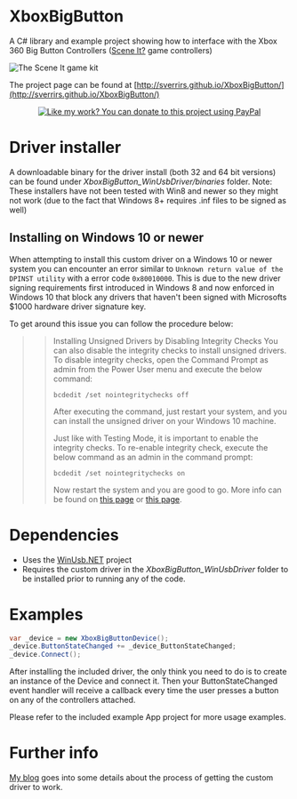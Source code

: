 # XboxBigButton
A C# library and example project showing how to interface with the Xbox 360 Big Button Controllers ([Scene It?](https://en.wikipedia.org/wiki/Scene_It%3F) game controllers)

![The Scene It game kit](http://1.bp.blogspot.com/-lRn76FpzitM/Vh1W2TxJ7mI/AAAAAAAABaw/LVQ4r_PY4ZI/s1600/02.jpg "The Scene It game kit")

The project page can be found at [http://sverrirs.github.io/XboxBigButton/](http://sverrirs.github.io/XboxBigButton/)

<p align="center">
  <a href="https://www.paypal.me/sverrirs/1.5" target="_blank"><img border="0" src="https://www.paypalobjects.com/en_US/i/btn/x-click-but21.gif" alt="Like my work? You can donate to this project using PayPal" title="Like my work? You can donate to this project using PayPal"></a>
</p>

# Driver installer
A downloadable binary for the driver install (both 32 and 64 bit versions) can be found under *XboxBigButton_WinUsbDriver/binaries* folder. 
Note: These installers have not been tested with Win8 and newer so they might not work (due to the fact that Windows 8+ requires .inf files to be signed as well)

## Installing on Windows 10 or newer
When attempting to install this custom driver on a Windows 10 or newer system you can encounter an error similar to `Unknown return value of the DPINST utility` with a error code `0x80010000`. This is due to the new driver signing requirements first introduced in Windows 8 and now enforced in Windows 10 that block any drivers that haven't been signed with Microsofts $1000 hardware driver signature key.

To get around this issue you can follow the procedure below:

>> Installing Unsigned Drivers by Disabling Integrity Checks
>> You can also disable the integrity checks to install unsigned drivers. To disable integrity checks, open the Command Prompt as admin from the Power User menu and execute the below command:
>> 
>> `bcdedit /set nointegritychecks off`
>> 
>> After executing the command, just restart your system, and you can install the unsigned driver on your Windows 10 machine.
>> 
>> Just like with Testing Mode, it is important to enable the integrity checks. To re-enable integrity check, execute the below command as an admin in the command prompt:
>> 
>> `bcdedit /set nointegritychecks on`
>> 
>> Now restart the system and you are good to go.
More info can be found on [this page](https://www.maketecheasier.com/install-unsigned-drivers-windows10/) or [this page](http://forum.flirc.tv/index.php?/topic/141-windows-8/&tab=comments#comment-1117).

# Dependencies
* Uses the [WinUsb.NET](https://github.com/madwizard-thomas/winusbnet/) project 
* Requires the custom driver in the *XboxBigButton_WinUsbDriver* folder to be installed prior to running any of the code.

# Examples
```csharp
var _device = new XboxBigButtonDevice();
_device.ButtonStateChanged += _device_ButtonStateChanged;
_device.Connect();
```

After installing the included driver, the only think you need to do is to create an instance of the Device and connect it. Then your ButtonStateChanged event handler will receive a callback every time the user presses a button on any of the controllers attached.

Please refer to the included example App project for more usage examples.

# Further info
[My blog](http://hardkjarni.blogspot.co.uk/2015/10/how-to-use-xbox-360-big-button.html) goes into some details about the process of getting the custom driver to work.
